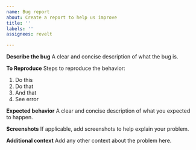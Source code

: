 ```yaml
---
name: Bug report
about: Create a report to help us improve
title: ''
labels: ''
assignees: revelt

---
```


**Describe the bug**
A clear and concise description of what the bug is.

**To Reproduce**
Steps to reproduce the behavior:
1. Do this
2. Do that
3. And that
4. See error

**Expected behavior**
A clear and concise description of what you expected to happen.

**Screenshots**
If applicable, add screenshots to help explain your problem.

**Additional context**
Add any other context about the problem here.
